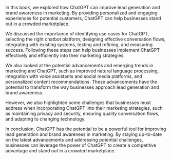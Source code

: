 
In this book, we explored how ChatGPT can improve lead generation and brand awareness in marketing. By providing personalized and engaging experiences for potential customers, ChatGPT can help businesses stand out in a crowded marketplace.

We discussed the importance of identifying use cases for ChatGPT, selecting the right chatbot platform, designing effective conversation flows, integrating with existing systems, testing and refining, and measuring success. Following these steps can help businesses implement ChatGPT effectively and efficiently into their marketing strategies.

We also looked at the potential advancements and emerging trends in marketing and ChatGPT, such as improved natural language processing, integration with voice assistants and social media platforms, and personalized content recommendations. These advancements have the potential to transform the way businesses approach lead generation and brand awareness.

However, we also highlighted some challenges that businesses must address when incorporating ChatGPT into their marketing strategies, such as maintaining privacy and security, ensuring quality conversation flows, and adapting to changing technology.

In conclusion, ChatGPT has the potential to be a powerful tool for improving lead generation and brand awareness in marketing. By staying up-to-date on the latest advancements and addressing potential challenges, businesses can leverage the power of ChatGPT to create a competitive advantage and stand out in a crowded marketplace.
